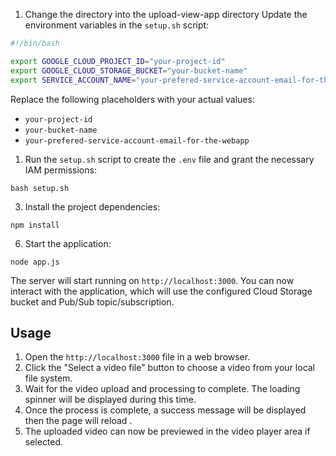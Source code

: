 
1. Change the directory into the upload-view-app directory Update the environment variables in the `setup.sh` script:

```bash
#!/bin/bash

export GOOGLE_CLOUD_PROJECT_ID="your-project-id"
export GOOGLE_CLOUD_STORAGE_BUCKET="your-bucket-name"
export SERVICE_ACCOUNT_NAME="your-prefered-service-account-email-for-the-webapp"

```

Replace the following placeholders with your actual values:

- `your-project-id`
- `your-bucket-name`
- `your-prefered-service-account-email-for-the-webapp`


1. Run the `setup.sh` script to create the `.env` file and grant the necessary IAM permissions:

```
bash setup.sh
```

3. Install the project dependencies:

```
npm install
```

6. Start the application:

```
node app.js
```

The server will start running on `http://localhost:3000`. You can now interact with the application, which will use the configured Cloud Storage bucket and Pub/Sub topic/subscription.

## Usage

1. Open the  `http://localhost:3000` file in a web browser.
2. Click the "Select a video file" button to choose a video from your local file system.
3. Wait for the video upload and processing to complete. The loading spinner will be displayed during this time.
4. Once the process is complete, a success message will be displayed then the page will reload .
5. The uploaded video can now be previewed in the video player area if selected.
